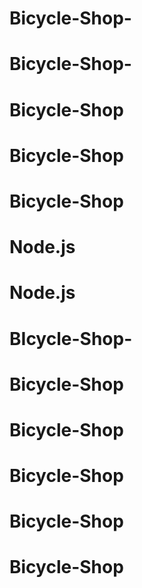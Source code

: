 # Bicycle-Shop-
# Bicycle-Shop-
# Bicycle-Shop
# Bicycle-Shop
# Bicycle-Shop
# Node.js
# Node.js
# BIcycle-Shop-
# Bicycle-Shop
# Bicycle-Shop
# Bicycle-Shop
# Bicycle-Shop
# Bicycle-Shop
